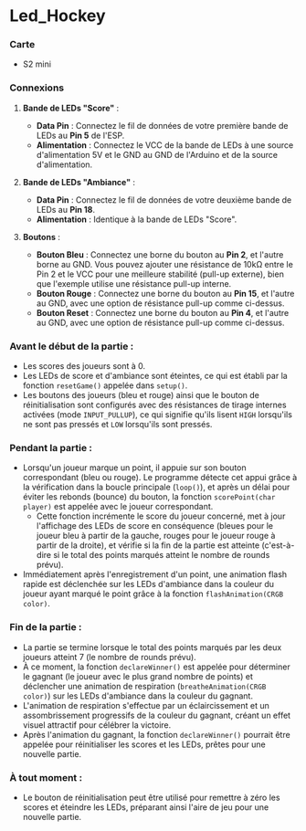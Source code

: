 # Led_Hockey

### Carte
 - S2 mini

### Connexions

1. **Bande de LEDs "Score"** :
   - **Data Pin** : Connectez le fil de données de votre première bande de LEDs au **Pin 5** de l'ESP.
   - **Alimentation** : Connectez le VCC de la bande de LEDs à une source d'alimentation 5V et le GND au GND de l'Arduino et de la source d'alimentation.

2. **Bande de LEDs "Ambiance"** :
   - **Data Pin** : Connectez le fil de données de votre deuxième bande de LEDs au **Pin 18**.
   - **Alimentation** : Identique à la bande de LEDs "Score".

3. **Boutons** :
   - **Bouton Bleu** : Connectez une borne du bouton au **Pin 2**, et l'autre borne au GND. Vous pouvez ajouter une résistance de 10kΩ entre le Pin 2 et le VCC pour une meilleure stabilité (pull-up externe), bien que l'exemple utilise une résistance pull-up interne.
   - **Bouton Rouge** : Connectez une borne du bouton au **Pin 15**, et l'autre au GND, avec une option de résistance pull-up comme ci-dessus.
   - **Bouton Reset** : Connectez une borne du bouton au **Pin 4**, et l'autre au GND, avec une option de résistance pull-up comme ci-dessus.

### Avant le début de la partie :
- Les scores des joueurs sont à 0.
- Les LEDs de score et d'ambiance sont éteintes, ce qui est établi par la fonction `resetGame()` appelée dans `setup()`.
- Les boutons des joueurs (bleu et rouge) ainsi que le bouton de réinitialisation sont configurés avec des résistances de tirage internes activées (mode `INPUT_PULLUP`), ce qui signifie qu'ils lisent `HIGH` lorsqu'ils ne sont pas pressés et `LOW` lorsqu'ils sont pressés.

### Pendant la partie :
- Lorsqu'un joueur marque un point, il appuie sur son bouton correspondant (bleu ou rouge). Le programme détecte cet appui grâce à la vérification dans la boucle principale (`loop()`), et après un délai pour éviter les rebonds (bounce) du bouton, la fonction `scorePoint(char player)` est appelée avec le joueur correspondant.
  - Cette fonction incrémente le score du joueur concerné, met à jour l'affichage des LEDs de score en conséquence (bleues pour le joueur bleu à partir de la gauche, rouges pour le joueur rouge à partir de la droite), et vérifie si la fin de la partie est atteinte (c'est-à-dire si le total des points marqués atteint le nombre de rounds prévu).
- Immédiatement après l'enregistrement d'un point, une animation flash rapide est déclenchée sur les LEDs d'ambiance dans la couleur du joueur ayant marqué le point grâce à la fonction `flashAnimation(CRGB color)`.

### Fin de la partie :
- La partie se termine lorsque le total des points marqués par les deux joueurs atteint 7 (le nombre de rounds prévu).
- À ce moment, la fonction `declareWinner()` est appelée pour déterminer le gagnant (le joueur avec le plus grand nombre de points) et déclencher une animation de respiration (`breatheAnimation(CRGB color)`) sur les LEDs d'ambiance dans la couleur du gagnant.
- L'animation de respiration s'effectue par un éclaircissement et un assombrissement progressifs de la couleur du gagnant, créant un effet visuel attractif pour célébrer la victoire.
- Après l'animation du gagnant, la fonction `declareWinner()` pourrait être appelée pour réinitialiser les scores et les LEDs, prêtes pour une nouvelle partie. 

### À tout moment :
- Le bouton de réinitialisation peut être utilisé pour remettre à zéro les scores et éteindre les LEDs, préparant ainsi l'aire de jeu pour une nouvelle partie.



